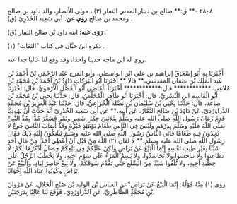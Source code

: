 ٢٨٠٨ -** ق:** صالح بن دينار المدني التمار (٣) ، مولى الأنصار، والد داود بن صالح ومحمد بن صالح.**روي عن:** أبي سَعِيد الخُدْرِيّ (ق) .

**رَوَى عَنه:** ابنه داود بْن صالح التمار (ق) .

ذكره ابنُ حِبَّان في كتاب "الثقات" (١) .

روى له ابن ماجه حديثا واحدا، وقد وقع لنا عاليا جدا عنه.

أَخْبَرَنَا بِهِ أَبُو إِسْحَاقَ إبراهيم بن علي ابْن الواسطي، وأبو الفرج عَبْد الرَّحْمَنِ بْنُ أَحْمَدَ بْنِ عَبد المَلِك بْن عثمان المقدسي،** قالا:** أَخْبَرَنَا أَبُو الْبَرَكَاتِ دَاوُدُ بْنُ أَحْمَدَ بْنِ مُحَمَّدِ بْنِ مُلاعِبٍ،************ قال:************ أَخْبَرَنَا الْقَاضِي أَبُو الْفَضْلِ الأُرْمَوِيُّ، قال: أَخْبَرَنَا أَبُو الْقَاسِمِ ابن الْبُسْرِيِّ، قال: أَخْبَرَنَا أَبُو طَاهِرٍ الْمُخَلِّصُ، قال: حَدَّثَنَا يحيى بْنُ مُحَمَّد بْن صاعد، قال: حَدَّثَنَا يَحْيَى بْنُ سُلَيْمان بْنِ نَضْلَةَ الْخُزَاعِيُّ، قال: حَدَّثَنَا عَبْدُ الْعَزِيزِ بْنُ مُحَمَّدٍ الدَّراوَرْدِيّ، عَنْ دَاوُدَ بْنِ صَالِحٍ التَّمَّارُ، عَن أَبِيهِ،** عَن أَبِي سَعِيد الخُدْرِيّ أَنَّهُ حَدَّثَ أَنَّ يَهُودِيًّا قَدِمَ زَمَانَ رَسُول اللَّهِ صلى الله عليه وسَلَّمَ بِثَلاثِينَ حِمْلِ شَعِيرٍ وتَمْرٍ فَسَعَّرَ مُدًّا بِمُدِّ النَّبِيِّ صَلَّى اللَّهُ عَلَيْهِ وسَلَّمَ بِدِرْهَمٍ ولَيْسَ فِي النَّاسِ طَعَامٌ يَوْمَئِذٍ غَيْرُهُ وقَدْ أَصَابَ النَّاسَ جُوعٌ لا يَجِدُونَ فِيهِ طَعَامًا فَأَتَى النَّاسُ رَسُول اللَّهِ صلى الله عليه وسَلَّمَ يَشْكُونَ إِلَيْهِ ذَلِكَ فَقَالَ رَسُول اللَّهِ صلى الله عليه وسلم:** لا لقان (٢) اللَّهَ مِنْ قَبْلِ أَنْ أُعْطِيَ أَحَدًا مِنْ مَالِ أَحَدٍ شَيْئًا بِغَيْرِ طِيبِ نَفْسِهِ إِنَّمَا الْبَيْعُ عَنْ تَرَاضٍ ولَكِنْ عَلَيْكُمْ فِي بَيْعِكُمْ خِصَالٌ أَذْكُرُهَا لَكُمْ: لا تطاعنوا ولا تناجشوا،ولا تَحَاسَدُوا، ولا يَسِمُ الْمَرْءُ عَلَى سَوْمِ أَخِيهِ، ولا يَخْطُبُ الرَّجُلُ عَلَى خِطْبَةِ أَخِيهِ، ولا تُلْقُوا شَيْئًا مِنَ السِّلَعِ حَتَّى تَقْدُمَ سُوقَكُمْ، ولا يَبِعُ حَاضِرٌ لِبَادٍ، والْبَيْعُ عَنْ تَرَاضٍ وكُونُوا عِبَادَ اللَّهِ إِخْوَانًا.

رَوَى (١) مِنْهُ قَوْلُهُ: إِنَّمَا الْبَيْعُ عَنْ تَرَاضٍ"عن العباس بْن الوليد بْن صُبْحٍ الْخَلالِ، عَنْ مَرْوَانَ بْنِ مُحَمَّدٍ الطَّاطَرِيِّ، عَنِ الدَّراوَرْدِيّ، فَوَقَعَ لَنَا عَالِيًا بِدَرَجَتَيْنِ.